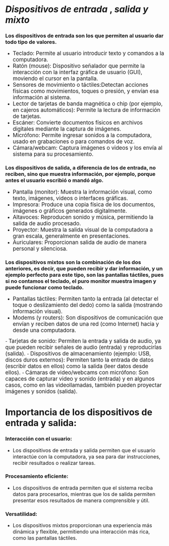 # **$Dispositivos$ $de$ $entrada$ $,$ $salida$ $y$ $mixto$**
### Los dispositivos de entrada son los que permiten al usuario dar todo tipo de valores.

- <span style="font-size: 17px;">Teclado:
Permite al usuario introducir texto y comandos a la computadora.</span> 
- <span style="font-size: 17px;">Ratón (mouse): Dispositivo señalador que permite la interacción con la interfaz gráfica de usuario (GUI), moviendo el cursor en la pantalla.</span> 
- <span style="font-size: 17px;">Sensores de movimiento o táctiles:Detectan acciones físicas como movimientos, toques o presión, y envían esa información al sistema.</span> 
- <span style="font-size: 17px;">Lector de tarjetas de banda magnética o chip (por ejemplo, en cajeros automáticos): Permite la lectura de información de tarjetas.</span> 
- <span style="font-size: 17px;">Escáner: Convierte documentos físicos en archivos digitales mediante la captura de imágenes.</span> 
- <span style="font-size: 17px;">Micrófono: Permite ingresar sonidos a la computadora, usado en grabaciones o para comandos de voz.</span> 
- <span style="font-size: 17px;">Cámara/webcam: Captura imágenes o videos y los envía al sistema para su procesamiento.</span> 


### Los dispositivos de salida, a diferencia de los de entrada, no reciben, sino que muestra información, por ejemplo, porque antes el usuario escribió o mandó algo.

- <span style="font-size: 17px;">Pantalla (monitor):
Muestra la información visual, como texto, imágenes, videos o interfaces gráficas.</span> 
- <span style="font-size: 17px;">Impresora:
Produce una copia física de los documentos, imágenes o gráficos generados digitalmente.</span> 
- <span style="font-size: 17px;">Altavoces:
Reproducen sonido y música, permitiendo la salida de audio procesado.</span> 
- <span style="font-size: 17px;">Proyector:
Muestra la salida visual de la computadora a gran escala, generalmente en presentaciones.</span> 
- <span style="font-size: 17px;">Auriculares:
Proporcionan salida de audio de manera personal y silenciosa.</span> 


### Los dispositivos mixtos son la combinación de los dos anteriores, es decir, que pueden recibir y dar información, y un ejemplo perfecto para este tipo, son las pantallas táctiles, pues si no contamos el teclado, el puro monitor muestra imagen y puede funcionar como teclado.
- <span style="font-size: 17px;">Pantallas táctiles:
Permiten tanto la entrada (al detectar el toque o deslizamiento del dedo) como la salida (mostrando información visual).</span> 
- <span style="font-size: 17px;">Modems (y routers):
Son dispositivos de comunicación que envían y reciben datos de una red (como Internet) hacia y desde una computadora.
</span> 
- <span style="font-size: 17px;">Tarjetas de sonido:
Permiten la entrada y salida de audio, ya que pueden recibir señales de audio (entrada) y reproducirlas (salida).
</span> 
- <span style="font-size: 17px;">Dispositivos de almacenamiento (ejemplo: USB, discos duros externos):
Permiten tanto la entrada de datos (escribir datos en ellos) como la salida (leer datos desde ellos).
</span> 
- <span style="font-size: 17px;">Cámaras de video/webcams con micrófono:
Son capaces de capturar video y sonido (entrada) y en algunos casos, como en las videollamadas, también pueden proyectar imágenes y sonidos (salida).</span> 

#
# Importancia de los dispositivos de entrada y salida:
### Interacción con el usuario:
- <span style="font-size: 16px;">Los dispositivos de entrada y salida permiten que el usuario interactúe con la computadora, ya sea para dar instrucciones, recibir resultados o realizar tareas.</span> 
### Procesamiento eficiente:
- <span style="font-size: 16px;">Los dispositivos de entrada permiten que el sistema reciba datos para procesarlos, mientras que los de salida permiten presentar esos resultados de manera comprensible y útil.
</span> 


### Versatilidad:

- <span style="font-size: 16px;">Los dispositivos mixtos proporcionan una experiencia más dinámica y flexible, permitiendo una interacción más rica, como las pantallas táctiles.
</span> 

